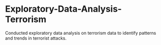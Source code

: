 # Exploratory-Data-Analysis-Terrorism
Conducted exploratory data analysis on terrorism data to identify patterns and trends in terrorist attacks.
